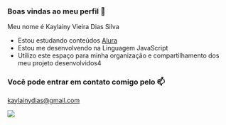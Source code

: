 ### Boas vindas ao meu perfil 💙

Meu nome é Kaylainy Vieira Dias Silva

- Estou estudando conteúdos [Alura](https://www.alura.com.br)
- Estou me desenvolvendo na Linguagem JavaScript
- Utilizo este espaço para minha organização e compartilhamento dos meu projeto desenvolvidos4

### Você pode entrar em contato comigo pelo 📫

kaylainydias@gmail.com


![](https://media.tenor.com/mCiM7CmGGI4AAAAM/naruto.gif)
